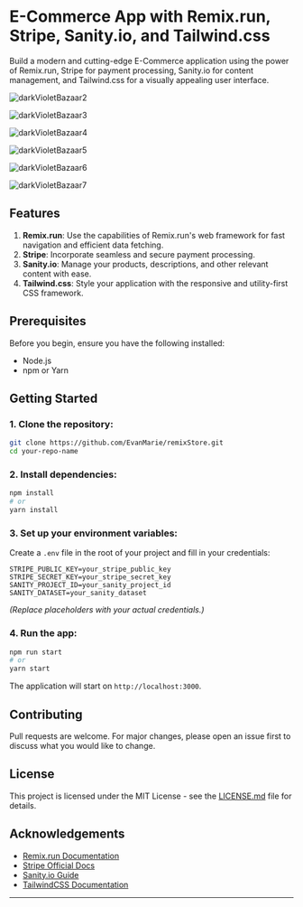 # E-Commerce App with Remix.run, Stripe, Sanity.io, and Tailwind.css

Build a modern and cutting-edge E-Commerce application using the power of Remix.run, Stripe for payment processing, Sanity.io for content management, and Tailwind.css for a visually appealing user interface.

![darkVioletBazaar2](http://www.evanmarie.com/content/images/2023/10/darkVioletBazaar2.png)

![darkVioletBazaar3](http://www.evanmarie.com/content/images/2023/10/darkVioletBazaar3.png)

![darkVioletBazaar4](http://www.evanmarie.com/content/images/2023/10/darkVioletBazaar4.png)

![darkVioletBazaar5](http://www.evanmarie.com/content/images/2023/10/darkVioletBazaar5.png)

![darkVioletBazaar6](http://www.evanmarie.com/content/images/2023/10/darkVioletBazaar6.png)

![darkVioletBazaar7](http://www.evanmarie.com/content/images/2023/10/darkVioletBazaar7.png)

## Features

1. **Remix.run**: Use the capabilities of Remix.run's web framework for fast navigation and efficient data fetching.
2. **Stripe**: Incorporate seamless and secure payment processing.
3. **Sanity.io**: Manage your products, descriptions, and other relevant content with ease.
4. **Tailwind.css**: Style your application with the responsive and utility-first CSS framework.

## Prerequisites

Before you begin, ensure you have the following installed:

- Node.js
- npm or Yarn

## Getting Started

### 1. Clone the repository:

```bash
git clone https://github.com/EvanMarie/remixStore.git
cd your-repo-name
```

### 2. Install dependencies:

```bash
npm install
# or
yarn install
```

### 3. Set up your environment variables:

Create a `.env` file in the root of your project and fill in your credentials:

```
STRIPE_PUBLIC_KEY=your_stripe_public_key
STRIPE_SECRET_KEY=your_stripe_secret_key
SANITY_PROJECT_ID=your_sanity_project_id
SANITY_DATASET=your_sanity_dataset
```

_(Replace placeholders with your actual credentials.)_

### 4. Run the app:

```bash
npm run start
# or
yarn start
```

The application will start on `http://localhost:3000`.

## Contributing

Pull requests are welcome. For major changes, please open an issue first to discuss what you would like to change.

## License

This project is licensed under the MIT License - see the [LICENSE.md](LICENSE.md) file for details.

## Acknowledgements

- [Remix.run Documentation](https://remix.run/docs)
- [Stripe Official Docs](https://stripe.com/docs)
- [Sanity.io Guide](https://www.sanity.io/docs)
- [TailwindCSS Documentation](https://tailwindcss.com/docs)

---
